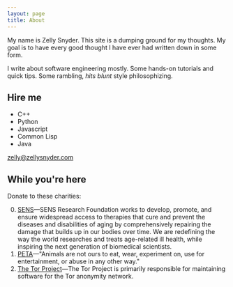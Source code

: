 ```yaml
---
layout: page
title: About
---
```


My name is Zelly Snyder. This site is a dumping ground for my thoughts. My goal is to have every good thought I have ever had written down in some form.

I write about software engineering mostly. Some hands-on tutorials and quick tips. Some rambling, *hits blunt* style philosophizing.

## Hire me

- C++
- Python
- Javascript
- Common Lisp
- Java

[zelly@zellysnyder.com](mailto:zelly@zellysnyder.com)

## While you're here

Donate to these charities:

0. [SENS](https://www.sens.org/)—SENS Research Foundation works to develop, promote, and ensure widespread access to therapies that cure and prevent the diseases and disabilities of aging by comprehensively repairing the damage that builds up in our bodies over time. We are redefining the way the world researches and treats age-related ill health, while inspiring the next generation of biomedical scientists.
0. [PETA](https://www.peta.org/)—"Animals are not ours to eat, wear, experiment on, use for entertainment, or abuse in any other way."
0. [The Tor Project](https://support.torproject.org/)—The Tor Project is primarily responsible for maintaining software for the Tor anonymity network.
